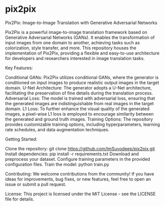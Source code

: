 # pix2pix
Pix2Pix: Image-to-Image Translation with Generative Adversarial Networks

Pix2Pix is a powerful image-to-image translation framework based on Generative Adversarial Networks (GANs). It enables the transformation of input images from one domain to another, achieving tasks such as colorization, style transfer, and more. This repository houses the implementation of Pix2Pix, providing a flexible and easy-to-use architecture for developers and researchers interested in image translation tasks.

Key Features:

Conditional GANs: Pix2Pix utilizes conditional GANs, where the generator is conditioned on input images to produce realistic output images in the target domain.
U-Net Architecture: The generator adopts a U-Net architecture, facilitating the preservation of fine details during the translation process.
Adversarial Loss: The model is trained with adversarial loss, ensuring that the generated images are indistinguishable from real images in the target domain.
L1 Loss: To further enhance the visual quality of the generated images, a pixel-wise L1 loss is employed to encourage similarity between the generated and ground truth images.
Training Options: The repository provides customizable training options, including hyperparameters, learning rate schedules, and data augmentation techniques.



Getting Started:

Clone the repository: git clone https://github.com/ImSuvodeep/pix2pix.git
Install dependencies: pip install -r requirements.txt
Download and preprocess your dataset.
Configure training parameters in the provided configuration files.
Train the model: python train.py


Contributing:
We welcome contributions from the community! If you have ideas for improvements, bug fixes, or new features, feel free to open an issue or submit a pull request.

License:
This project is licensed under the MIT License - see the LICENSE file for details.
